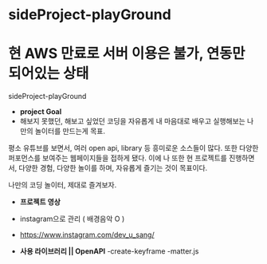 # sideProject-playGround
# 현 AWS 만료로 서버 이용은 불가, 연동만 되어있는 상태

sideProject-playGround

- **project Goal**
 - 해보지 못했던, 해보고 싶었던 코딩을 자유롭게 내 마음대로 배우고 실행해보는 나만의 놀이터를 만드는게 목표.

평소 유튜브를 보면서, 여러 open api, library 등 흥미로운 소스들이 많다. 또한 다양한 퍼포먼스를 보여주는 웹페이지들을 접하게 됐다.
이에 나 또한 현 프로젝트를 진행하면서, 다양한 경험, 다양한 놀이를 하며, 자유롭게 즐기는 것이 목표이다.

나만의 코딩 놀이터, 제대로 즐겨보자.

- **프로젝트 영상**
 - instagram으로 관리 ( 배경음악 O )
 - https://www.instagram.com/dev_u_sang/

- **사용 라이브러리 || OpenAPI**
 -create-keyframe
 -matter.js
